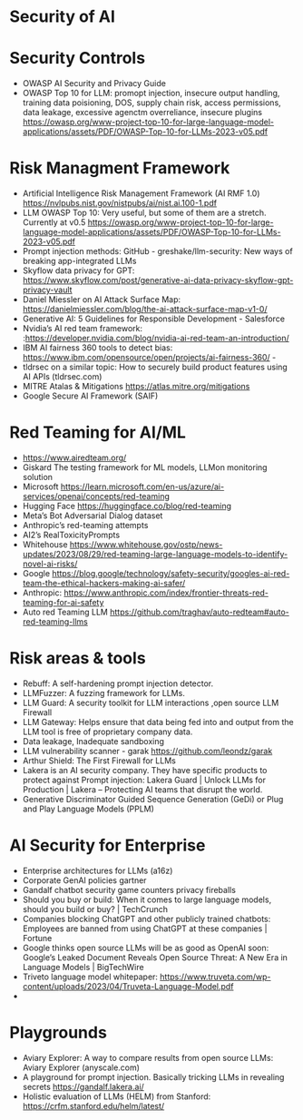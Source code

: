 # Security of AI

# Security Controls 
- OWASP AI Security and Privacy Guide 
- OWASP Top 10 for LLM: promopt injection, insecure output handling, training data poisioning, DOS, supply chain risk, access permissions, data leakage,  excessive agenctm overreliance, insecure plugins https://owasp.org/www-project-top-10-for-large-language-model-applications/assets/PDF/OWASP-Top-10-for-LLMs-2023-v05.pdf

# Risk Managment Framework
- Artificial Intelligence Risk Management Framework (AI RMF 1.0) https://nvlpubs.nist.gov/nistpubs/ai/nist.ai.100-1.pdf
- LLM OWASP Top 10: Very useful, but some of them are a stretch. Currently at v0.5  https://owasp.org/www-project-top-10-for-large-language-model-applications/assets/PDF/OWASP-Top-10-for-LLMs-2023-v05.pdf
- Prompt injection methods: GitHub - greshake/llm-security: New ways of breaking app-integrated LLMs 
- Skyflow data privacy for GPT: https://www.skyflow.com/post/generative-ai-data-privacy-skyflow-gpt-privacy-vault
- Daniel Miessler on AI Attack Surface Map: https://danielmiessler.com/blog/the-ai-attack-surface-map-v1-0/
- Generative AI: 5 Guidelines for Responsible Development - Salesforce
- Nvidia’s AI red team framework: :https://developer.nvidia.com/blog/nvidia-ai-red-team-an-introduction/
- IBM AI fairness 360 tools to detect bias: https://www.ibm.com/opensource/open/projects/ai-fairness-360/ -
- tldrsec on a similar topic: How to securely build product features using AI APIs (tldrsec.com)
- MITRE Atalas & Mitigations  https://atlas.mitre.org/mitigations
- Google Secure AI Framework (SAIF)


# Red Teaming for AI/ML
- https://www.airedteam.org/
- Giskard  The testing framework for ML models, LLMon monitoring solution
-  Microsoft https://learn.microsoft.com/en-us/azure/ai-services/openai/concepts/red-teaming
-  Hugging Face https://huggingface.co/blog/red-teaming
-  Meta’s Bot Adversarial Dialog dataset
-  Anthropic’s red-teaming attempts
-  AI2’s RealToxicityPrompts
- Whitehouse https://www.whitehouse.gov/ostp/news-updates/2023/08/29/red-teaming-large-language-models-to-identify-novel-ai-risks/
- Google https://blog.google/technology/safety-security/googles-ai-red-team-the-ethical-hackers-making-ai-safer/
- Anthropic: https://www.anthropic.com/index/frontier-threats-red-teaming-for-ai-safety
- Auto red Teaming LLM https://github.com/traghav/auto-redteam#auto-red-teaming-llms

# Risk areas & tools 
- Rebuff: A self-hardening prompt injection detector.
- LLMFuzzer: A fuzzing framework for LLMs.
- LLM Guard: A security toolkit for LLM interactions ,open source LLM Firewall
- LLM Gateway: Helps ensure that data being fed into and output from the LLM tool is free of proprietary company data.
- Data leakage, Inadequate sandboxing
- LLM vulnerability scanner - garak https://github.com/leondz/garak
- Arthur Shield: The First Firewall for LLMs
- Lakera is an AI security company. They have specific products to protect against Prompt injection: Lakera Guard | Unlock LLMs for Production | Lakera – Protecting AI teams that disrupt the world.
- Generative Discriminator Guided Sequence Generation (GeDi) or Plug and Play Language Models (PPLM) 

# AI Security for Enterprise
- Enterprise architectures for LLMs (a16z)
- Corporate GenAI policies gartner
- Gandalf chatbot security game counters privacy fireballs
- Should you buy or build: When it comes to large language models, should you build or buy? | TechCrunch
- Companies blocking ChatGPT and other publicly trained chatbots: Employees are banned from using ChatGPT at these companies | Fortune
- Google thinks open source LLMs will be as good as OpenAI soon: Google’s Leaked Document Reveals Open Source Threat: A New Era in Language Models | BigTechWire
- Triveto language model whitepaper: https://www.truveta.com/wp-content/uploads/2023/04/Truveta-Language-Model.pdf
- 
# Playgrounds
- Aviary Explorer: A way to compare results from open source LLMs: Aviary Explorer (anyscale.com)
- A playground for prompt injection. Basically tricking LLMs in revealing secrets https://gandalf.lakera.ai/
- Holistic evaluation of LLMs (HELM) from Stanford: https://crfm.stanford.edu/helm/latest/ 
